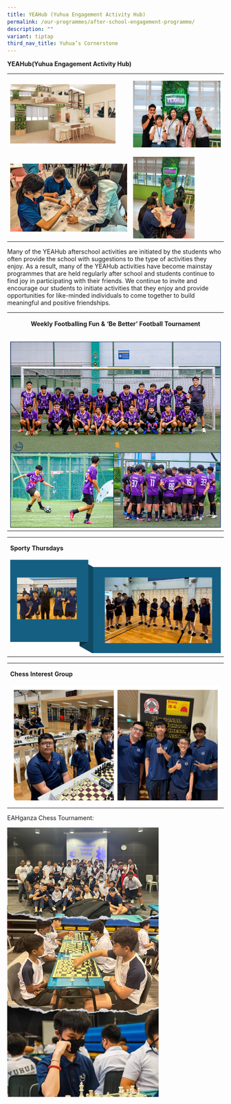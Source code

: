 ```yaml
---
title: YEAHub (Yuhua Engagement Activity Hub)
permalink: /our-programmes/after-school-engagement-programme/
description: ""
variant: tiptap
third_nav_title: Yuhua’s Cornerstone
---
```

<p><strong>YEAHub(Yuhua Engagement Activity Hub)</strong>
<br>
</p>
<table style="minWidth: 50px">
<colgroup>
<col>
<col>
</colgroup>
<tbody>
<tr>
<td rowspan="1" colspan="1">
<p></p>
<div class="isomer-image-wrapper">
<img style="width: 90%;" height="auto" width="100%" alt="" src="/images/YEAHUB1.png">
</div>
</td>
<td rowspan="1" colspan="1">
<p></p>
<div class="isomer-image-wrapper">
<img style="width: 100%" height="auto" width="100%" alt="" src="/images/YEAHUB.png">
</div>
</td>
</tr>
<tr>
<td rowspan="1" colspan="1">
<p></p>
<div class="isomer-image-wrapper">
<img style="width: 100%" height="auto" width="100%" alt="" src="/images/2023 images/Term1_Yeahub.png">
</div>
</td>
<td rowspan="1" colspan="1">
<p></p>
<div class="isomer-image-wrapper">
<img style="width: 70%;" height="auto" width="100%" alt="" src="/images/2023 images/yeahub_term1.png">
</div>
</td>
</tr>
</tbody>
</table>
<p>Many of the YEAHub afterschool activities are initiated by the students
who often provide the school with suggestions to the type of activities
they enjoy. As a result, many of the YEAHub activities have become mainstay
programmes that are held regularly after school and students continue to
find joy in participating with their friends. We continue to invite and
encourage our students to initiate activities that they enjoy and provide
opportunities for like-minded individuals to come together to build meaningful
and positive friendships.&nbsp;</p>
<table style="minWidth: 25px">
<colgroup>
<col>
</colgroup>
<tbody>
<tr>
<th rowspan="1" colspan="1">
<p><strong>Weekly Footballing Fun &amp; ‘Be Better’ Football Tournament</strong>
</p>
</th>
</tr>
<tr>
<td rowspan="1" colspan="1">
<p></p>
<div class="isomer-image-wrapper">
<img style="width: 100%" height="auto" width="100%" alt="" src="/images/YEAHUB_FOOTBALL.png">
</div>
</td>
</tr>
</tbody>
</table>
<table style="minWidth: 25px">
<colgroup>
<col>
</colgroup>
<tbody>
<tr>
<td rowspan="1" colspan="1">
<p><strong>Sporty Thursdays</strong>
</p>
</td>
</tr>
<tr>
<td rowspan="1" colspan="1">
<div class="isomer-image-wrapper">
<img style="width: 100%" height="auto" width="100%" alt="" src="/images/yeahub3_1.png">
</div>
</td>
</tr>
</tbody>
</table>
<table style="minWidth: 50px">
<colgroup>
<col>
<col>
</colgroup>
<tbody>
<tr>
<td rowspan="1" colspan="2">
<p><strong>Chess Interest Group</strong>
</p>
</td>
</tr>
<tr>
<td rowspan="1" colspan="2">
<div class="isomer-image-wrapper">
<img style="width: 100%" height="auto" width="100%" alt="" src="/images/yeahub7.png">
</div>
</td>
</tr>
</tbody>
</table>
<p>EAHganza Chess Tournament:</p>
<div class="isomer-image-wrapper">
<img style="width:70%" height="auto" width="100%" src="/images/2023%20images/yea_hub2.png">
</div>
<p></p>